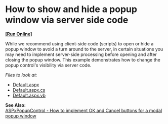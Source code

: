 # How to show and hide a popup window via server side code
<!-- run online -->
**[[Run Online]](https://codecentral.devexpress.com/e499/)**
<!-- run online end -->


<p>While we recommend using client-side code (scripts) to open or hide a popup window to avoid a turn around to the server, in certain situations you may need to implement server-side processing before opening and after closing the popup window. This example demonstrates how to change the popup control's visibility via server code.</p>

*Files to look at:*
* [Default.aspx](./CS/PopupInputFormServerSide/Default.aspx)
* [Default.aspx.cs](./CS/PopupInputFormServerSide/Default.aspx.cs)
* [Default.aspx.vb](./VB/PopupInputFormServerSide/Default.aspx.vb)
  
<strong>See Also:</strong><br />
<a href="https://www.devexpress.com/Support/Center/p/E493">ASPxPopupControl - How to implement OK and Cancel buttons for a modal popup window</a>

<br/>



